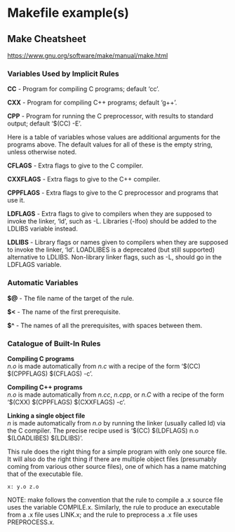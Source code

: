 # Makefile example(s)

## Make Cheatsheet
https://www.gnu.org/software/make/manual/make.html
### Variables Used by Implicit Rules
**CC** - Program for compiling C programs; default ‘cc’.  

**CXX** - Program for compiling C++ programs; default ‘g++’.  

**CPP** - Program for running the C preprocessor, with results to standard output; default ‘$(CC) -E’.


Here is a table of variables whose values are additional arguments for the programs above. The default values for all of these is the empty string, unless otherwise noted.

**CFLAGS** - Extra flags to give to the C compiler.  

**CXXFLAGS** - Extra flags to give to the C++ compiler.  

**CPPFLAGS** - Extra flags to give to the C preprocessor and programs that use it.  

**LDFLAGS** - Extra flags to give to compilers when they are supposed to invoke the linker, ‘ld’, such as -L. Libraries (-lfoo) should be added to the LDLIBS variable instead.  

**LDLIBS** - Library flags or names given to compilers when they are supposed to invoke the linker, ‘ld’. LOADLIBES is a deprecated (but still supported) alternative to LDLIBS. Non-library linker flags, such as -L, should go in the LDFLAGS variable.  

### Automatic Variables

**$@** - The file name of the target of the rule.  

**$<** - The name of the first prerequisite.  

**$^** - The names of all the prerequisites, with spaces between them.

### Catalogue of Built-In Rules

**Compiling C programs**  
*n.o* is made automatically from *n.c* with a recipe of the form ‘$(CC) $(CPPFLAGS) $(CFLAGS) -c’.

**Compiling C++ programs**  
*n.o* is made automatically from *n.cc*, *n.cpp*, or *n.C* with a recipe of the form ‘$(CXX) $(CPPFLAGS) $(CXXFLAGS) -c’.  

**Linking a single object file**  
*n* is made automatically from *n.o* by running the linker (usually called ld) via the C compiler. The precise recipe used is ‘$(CC) $(LDFLAGS) n.o $(LOADLIBES) $(LDLIBS)’.  

This rule does the right thing for a simple program with only one source file. It will also do the right thing if there are multiple object files (presumably coming from various other source files), one of which has a name matching that of the executable file.

```
x: y.o z.o
```

NOTE: make follows the convention that the rule to compile a .x source file uses the variable COMPILE.x. Similarly, the rule to produce an executable from a .x file uses LINK.x; and the rule to preprocess a .x file uses PREPROCESS.x.
